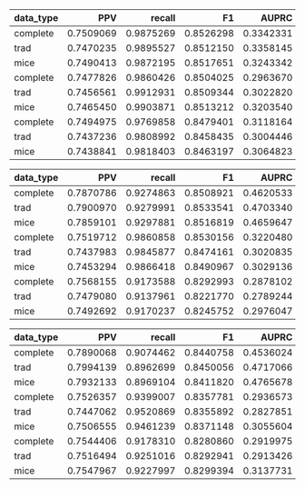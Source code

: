 |data_type |       PPV|    recall|        F1|     AUPRC|model_type          |model_form |
|:---------|---------:|---------:|---------:|---------:|:-------------------|:----------|
|complete  | 0.7509069| 0.9875269| 0.8526298| 0.3342331|logisticRegression  |Model 1    |
|trad      | 0.7470235| 0.9895527| 0.8512150| 0.3358145|logisticRegression  |Model 1    |
|mice      | 0.7490413| 0.9872195| 0.8517651| 0.3243342|logisticRegression  |Model 1    |
|complete  | 0.7477826| 0.9860426| 0.8504025| 0.2963670|randomForest_model1 |Model 1    |
|trad      | 0.7456561| 0.9912931| 0.8509344| 0.3022820|randomForest_model1 |Model 1    |
|mice      | 0.7465450| 0.9903871| 0.8513212| 0.3203540|randomForest_model1 |Model 1    |
|complete  | 0.7494975| 0.9769858| 0.8479401| 0.3118164|xgBoost_model1      |Model 1    |
|trad      | 0.7437236| 0.9808992| 0.8458435| 0.3004446|xgBoost_model1      |Model 1    |
|mice      | 0.7438841| 0.9818403| 0.8463197| 0.3064823|xgBoost_model1      |Model 1    |



|data_type |       PPV|    recall|        F1|     AUPRC|model_type          |model_form |
|:---------|---------:|---------:|---------:|---------:|:-------------------|:----------|
|complete  | 0.7870786| 0.9274863| 0.8508921| 0.4620533|logisticRegression  |Model 2    |
|trad      | 0.7900970| 0.9279991| 0.8533541| 0.4703340|logisticRegression  |Model 2    |
|mice      | 0.7859101| 0.9297881| 0.8516819| 0.4659647|logisticRegression  |Model 2    |
|complete  | 0.7519712| 0.9860858| 0.8530156| 0.3220480|randomForest_model2 |Model 2    |
|trad      | 0.7437983| 0.9845877| 0.8474161| 0.3020835|randomForest_model2 |Model 2    |
|mice      | 0.7453294| 0.9866418| 0.8490967| 0.3029136|randomForest_model2 |Model 2    |
|complete  | 0.7568155| 0.9173588| 0.8292993| 0.2878102|xgBoost_model2      |Model 2    |
|trad      | 0.7479080| 0.9137961| 0.8221770| 0.2789244|xgBoost_model2      |Model 2    |
|mice      | 0.7492692| 0.9170237| 0.8245752| 0.2976047|xgBoost_model2      |Model 2    |

|data_type |       PPV|    recall|        F1|     AUPRC|model_type          |model_form |
|:---------|---------:|---------:|---------:|---------:|:-------------------|:----------|
|complete  | 0.7890068| 0.9074462| 0.8440758| 0.4536024|logisticRegression  |Model 3    |
|trad      | 0.7994139| 0.8962699| 0.8450056| 0.4717066|logisticRegression  |Model 3    |
|mice      | 0.7932133| 0.8969104| 0.8411820| 0.4765678|logisticRegression  |Model 3    |
|complete  | 0.7526357| 0.9399007| 0.8357781| 0.2936573|randomForest_model3 |Model 3    |
|trad      | 0.7447062| 0.9520869| 0.8355892| 0.2827851|randomForest_model3 |Model 3    |
|mice      | 0.7506555| 0.9461239| 0.8371148| 0.3055604|randomForest_model3 |Model 3    |
|complete  | 0.7544406| 0.9178310| 0.8280860| 0.2919975|xgBoost_model3      |Model 3    |
|trad      | 0.7516494| 0.9251016| 0.8292941| 0.2913426|xgBoost_model3      |Model 3    |
|mice      | 0.7547967| 0.9227997| 0.8299394| 0.3137731|xgBoost_model3      |Model 3    |